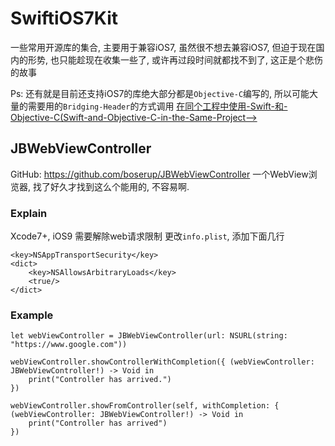 # SwiftiOS7Kit

一些常用开源库的集合, 主要用于兼容iOS7, 虽然很不想去兼容iOS7, 但迫于现在国内的形势, 也只能趁现在收集一些了, 或许再过段时间就都找不到了, 这正是个悲伤的故事

Ps: 还有就是目前还支持iOS7的库绝大部分都是`Objective-C`编写的, 所以可能大量的需要用的`Bridging-Header`的方式调用 [在同个工程中使用-Swift-和-Objective-C(Swift-and-Objective-C-in-the-Same-Project-->](http://huyaohui.com/2015/08/15/在同个工程中使用-Swift-和-Objective-C(Swift-and-Objective-C-in-the-Same-Project)/)

## JBWebViewController

GitHub: https://github.com/boserup/JBWebViewController
一个WebView浏览器, 找了好久才找到这么个能用的, 不容易啊. 

### Explain

Xcode7+, iOS9 需要解除web请求限制
更改`info.plist`, 添加下面几行

```
<key>NSAppTransportSecurity</key>
<dict>
    <key>NSAllowsArbitraryLoads</key>
    <true/>
</dict>
```

### Example

```
let webViewController = JBWebViewController(url: NSURL(string: "https://www.google.com"))

webViewController.showControllerWithCompletion({ (webViewController: JBWebViewController!) -> Void in
    print("Controller has arrived.")
})

webViewController.showFromController(self, withCompletion: { (webViewController: JBWebViewController!) -> Void in
    print("Controller has arrived")
})
```
